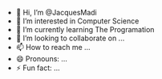 - 👋 Hi, I’m @JacquesMadi
- 👀 I’m interested in Computer Science 
- 🌱 I’m currently learning The Programation 
- 💞️ I’m looking to collaborate on ...
- 📫 How to reach me ...
- 😄 Pronouns: ...
- ⚡ Fun fact: ...

<!---
JacquesMadi/JacquesMadi is a ✨ special ✨ repository because its `README.md` (this file) appears on your GitHub profile.
You can click the Preview link to take a look at your changes.
--->
